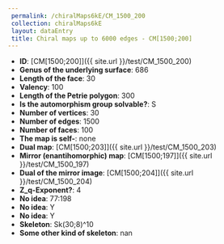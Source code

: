 ```yaml
--- 
 permalink: /chiralMaps6kE/CM_1500_200 
 collection: chiralMaps6kE
 layout: dataEntry
 title: Chiral maps up to 6000 edges - CM[1500;200]
---
```


- **ID**: [CM[1500;200]]({{ site.url }}/test/CM_1500_200)
- **Genus of the underlying surface**: 686
- **Length of the face**: 30
- **Valency**: 100
- **Length of the Petrie polygon**: 300
- **Is the automorphism group solvable?**: S
- **Number of vertices**: 30
- **Number of edges**: 1500
- **Number of faces**: 100
- **The map is self-**: none
- **Dual map**: [CM[1500;203]]({{ site.url }}/test/CM_1500_203)
- **Mirror (enantihomorphic) map**: [CM[1500;197]]({{ site.url }}/test/CM_1500_197)
- **Dual of the mirror image**: [CM[1500;204]]({{ site.url }}/test/CM_1500_204)
- **Z_q-Exponent?**: 4
- **No idea**:  77:198
- **No idea**: Y
- **No idea**: Y
- **Skeleton**: Sk(30;8)^10
- **Some other kind of skeleton**: nan
